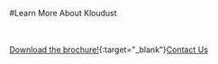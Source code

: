 #Learn More About Kloudust

<br/><br/>
[Download the brochure!](articles/products/kloudust.md/calltoaction.md/kloudust.en.pdf){:target="_blank"}[Contact Us]({{#makeLink}}./productinquiries.html?article_path=./company/productinquiries.md&menu_path=/{{/makeLink}})

